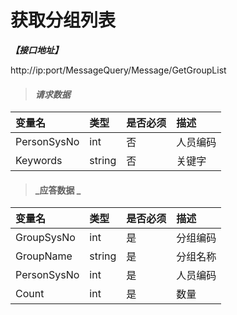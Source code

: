 # 获取分组列表 

_**【接口地址】**_

http://ip:port/MessageQuery/Message/GetGroupList

> #### _请求数据_

| 变量名 | 类型 | 是否必须 | 描述 |
| :--- | :--- | :--- | :--- |
| PersonSysNo | int | 否 | 人员编码 |
| Keywords | string | 否 | 关键字 |

> #### _应答数据 _ 

| 变量名 | 类型 | 是否必须 | 描述 |
| :--- | :--- | :--- | :--- |
| GroupSysNo | int | 是 | 分组编码 |
| GroupName | string | 是 | 分组名称 |
| PersonSysNo | int | 是 | 人员编码 |
| Count | int | 是 | 数量 |